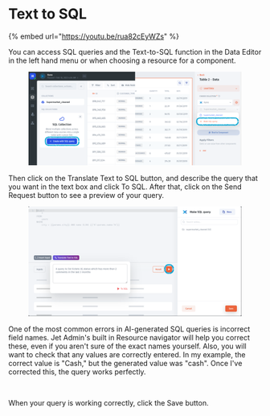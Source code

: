 # Text to SQL

{% embed url="https://youtu.be/rua82cEyWZs" %}

You can access SQL queries and the Text-to-SQL function in the Data Editor in the left hand menu or when choosing a resource for a component.&#x20;

<figure><img src="../../.gitbook/assets/image (2) (3).png" alt=""><figcaption></figcaption></figure>

Then click on the Translate Text to SQL button, and describe the query that you want in the text box and click To SQL. After that, click on the Send Request button to see a preview of your query.

<figure><img src="../../.gitbook/assets/image (17).png" alt=""><figcaption></figcaption></figure>

One of the most common errors in AI-generated SQL queries is incorrect field names. Jet Admin's built in Resource navigator will help you correct these, even if you aren't sure of the exact names yourself. Also, you will want to check that any values are correctly entered. In my example, the correct value is "Cash," but the generated value was "cash". Once I've corrected this, the query works perfectly.

<figure><img src="../../.gitbook/assets/Untitled (6).gif" alt=""><figcaption></figcaption></figure>

When your query is working correctly, click the Save button.
